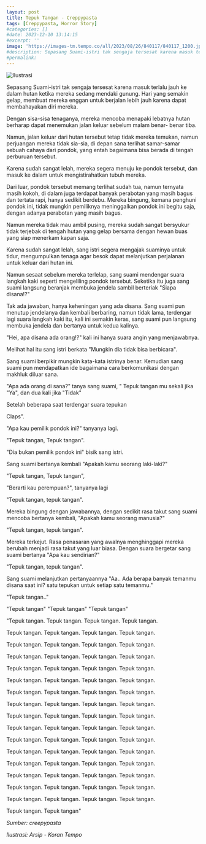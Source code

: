 ```yaml
---
layout: post
title: Tepuk Tangan - Creppypasta 
tags: [Creppypasta, Horror Story]
#categories: []
#date: 2023-12-10 13:14:15
#excerpt: ''
image: 'https://images-tm.tempo.co/all/2023/08/26/840117/840117_1200.jpg'
#description: Sepasang Suami-istri tak sengaja tersesat karena masuk terlalu jauh ke dalam hutan ketika mereka sedang mendaki gunung...
#permalink:
---
```


![Ilustrasi](https://images-tm.tempo.co/all/2023/08/26/840117/840117_1200.jpg)

Sepasang Suami-istri tak sengaja tersesat karena masuk terlalu jauh ke dalam hutan ketika mereka sedang mendaki gunung. Hari yang semakin gelap, membuat mereka enggan untuk berjalan lebih jauh karena dapat membahayakan diri mereka.

Dengan sisa-sisa tenaganya, mereka mencoba menapaki lebatnya hutan berharap dapat menemukan jalan keluar sebelum malam benar- benar tiba.

Namun, jalan keluar dari hutan tersebut tetap tidak mereka temukan, namun perjuangan mereka tidak sia-sia, di depan sana terlihat samar-samar sebuah cahaya dari pondok, yang entah bagaimana bisa berada di tengah perburuan tersebut.

Karena sudah sangat lelah, mereka segera menuju ke pondok tersebut, dan masuk ke dalam untuk mengistirahatkan tubuh mereka.

Dari luar, pondok tersebut memang terlihat sudah tua, namun ternyata masih kokoh, di dalam juga terdapat banyak perabotan yang masih bagus dan tertata rapi, hanya sedikit berdebu. Mereka bingung, kemana penghuni pondok ini, tidak mungkin pemiliknya meninggalkan pondok ini begitu saja, dengan adanya perabotan yang masih bagus.

Namun mereka tidak mau ambil pusing, mereka sudah sangat bersyukur tidak terjebak di tengah hutan yang gelap bersama dengan hewan buas yang siap menerkam kapan saja.

Karena sudah sangat lelah, sang istri segera mengajak suaminya untuk tidur, mengumpulkan tenaga agar besok dapat melanjutkan perjalanan untuk keluar dari hutan ini.

Namun sesaat sebelum mereka terlelap, sang suami mendengar suara langkah kaki seperti mengeliling pondok tersebut. Seketika itu juga sang suami langsung beranjak membuka jendela sambil berteriak "Siapa disana!?"

Tak ada jawaban, hanya keheningan yang ada disana. Sang suami pun menutup jendelanya dan kembali berbaring, namun tidak lama, terdengar lagi suara langkah kaki itu, kali ini semakin keras, sang suami pun langsung membuka jendela dan bertanya untuk kedua kalinya.

"Hei, apa disana ada orang!?" kali ini hanya suara angin yang menjawabnya.

Melihat hal itu sang istri berkata "Mungkin dia tidak bisa berbicara".

Sang suami berpikir mungkin kata-kata istrinya benar. Kemudian sang suami pun mendapatkan ide bagaimana cara berkomunikasi dengan makhluk diluar sana.

"Apa ada orang di sana?" tanya sang suami, " Tepuk tangan mu sekali jika "Ya", dan dua kali jika "Tidak"

Setelah beberapa saat terdengar suara tepukan

Claps".

"Apa kau pemilik pondok ini?" tanyanya lagi.

"Tepuk tangan, Tepuk tangan".

"Dia bukan pemilik pondok ini" bisik sang istri.

Sang suami bertanya kembali "Apakah kamu seorang laki-laki?"

"Tepuk tangan, Tepuk tangan",

"Berarti kau perempuan?", tanyanya lagi

"Tepuk tangan, tepuk tangan".

Mereka bingung dengan jawabannya, dengan sedikit rasa takut sang suami mencoba bertanya kembali, "Apakah kamu seorang manusia?"

"Tepuk tangan, tepuk tangan".

Mereka terkejut. Rasa penasaran yang awalnya menghinggapi mereka berubah menjadi rasa takut yang luar biasa. Dengan suara bergetar sang suami bertanya "Apa kau sendirian?"

"Tepuk tangan, tepuk tangan".

Sang suami melanjutkan pertanyaannya "Aa.. Ada berapa banyak temanmu disana saat ini? satu tepukan untuk setiap satu temanmu."

"Tepuk tangan.."

"Tepuk tangan" "Tepuk tangan" "Tepuk tangan"

"Tepuk tangan. Tepuk tangan. Tepuk tangan. Tepuk tangan.

Tepuk tangan. Tepuk tangan. Tepuk tangan. Tepuk tangan.

Tepuk tangan. Tepuk tangan. Tepuk tangan. Tepuk tangan.

Tepuk tangan. Tepuk tangan. Tepuk tangan. Tepuk tangan.

Tepuk tangan. Tepuk tangan. Tepuk tangan. Tepuk tangan.

Tepuk tangan. Tepuk tangan. Tepuk tangan. Tepuk tangan.

Tepuk tangan. Tepuk tangan. Tepuk tangan. Tepuk tangan.

Tepuk tangan. Tepuk tangan. Tepuk tangan. Tepuk tangan.

Tepuk tangan. Tepuk tangan. Tepuk tangan. Tepuk tangan.

Tepuk tangan. Tepuk tangan. Tepuk tangan. Tepuk tangan.

Tepuk tangan. Tepuk tangan. Tepuk tangan. Tepuk tangan.

Tepuk tangan. Tepuk tangan. Tepuk tangan. Tepuk tangan.

Tepuk tangan. Tepuk tangan. Tepuk tangan. Tepuk tangan.

Tepuk tangan. Tepuk tangan. Tepuk tangan. Tepuk tangan.

Tepuk tangan. Tepuk tangan. Tepuk tangan. Tepuk tangan.

Tepuk tangan. Tepuk tangan. Tepuk tangan. Tepuk tangan.

Tepuk tangan. Tepuk tangan"


_Sumber: creepypasta_

_Ilustrasi: Arsip - Koran Tempo_
